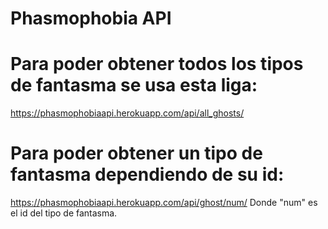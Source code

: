 # Phasmophobia API
# Para poder obtener todos los tipos de fantasma se usa esta liga:
https://phasmophobiaapi.herokuapp.com/api/all_ghosts/
# Para poder obtener un tipo de fantasma dependiendo de su id:
https://phasmophobiaapi.herokuapp.com/api/ghost/num/
Donde "num" es el id del tipo de fantasma.
